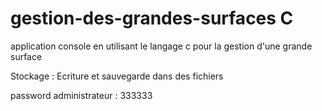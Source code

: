 # gestion-des-grandes-surfaces C

application console en utilisant le langage c pour la gestion d'une grande surface

Stockage : Ecriture et sauvegarde dans des fichiers

password administrateur : 333333

